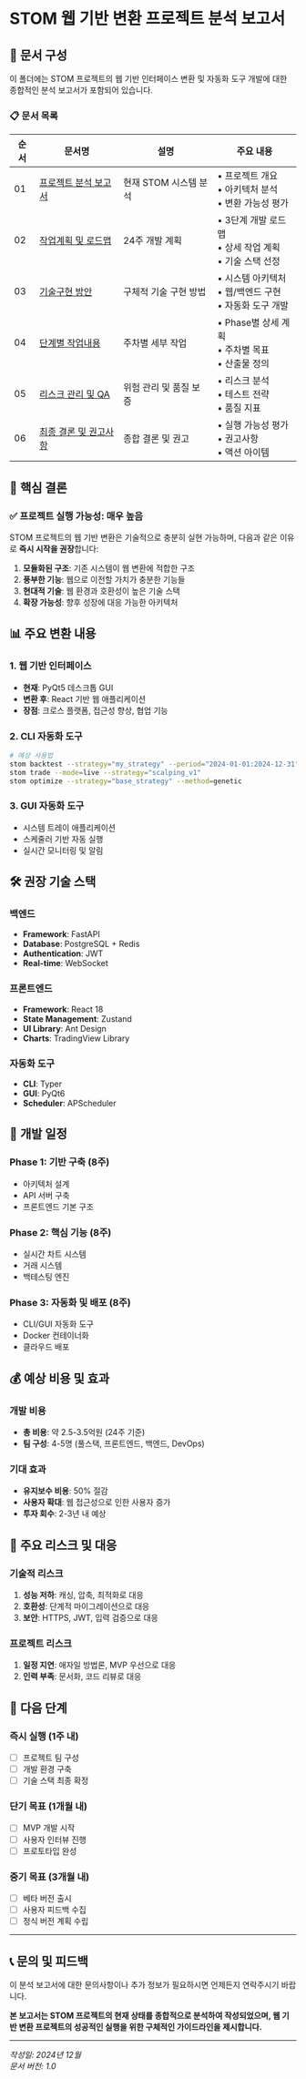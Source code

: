 # STOM 웹 기반 변환 프로젝트 분석 보고서

## 📁 문서 구성

이 폴더에는 STOM 프로젝트의 웹 기반 인터페이스 변환 및 자동화 도구 개발에 대한 종합적인 분석 보고서가 포함되어 있습니다.

### 📋 문서 목록

| 순서 | 문서명 | 설명 | 주요 내용 |
|------|--------|------|-----------|
| 01 | [프로젝트 분석 보고서](./01_프로젝트_분석_보고서.md) | 현재 STOM 시스템 분석 | • 프로젝트 개요<br>• 아키텍처 분석<br>• 변환 가능성 평가 |
| 02 | [작업계획 및 로드맵](./02_작업계획_및_로드맵.md) | 24주 개발 계획 | • 3단계 개발 로드맵<br>• 상세 작업 계획<br>• 기술 스택 선정 |
| 03 | [기술구현 방안](./03_기술구현_방안.md) | 구체적 기술 구현 방법 | • 시스템 아키텍처<br>• 웹/백엔드 구현<br>• 자동화 도구 개발 |
| 04 | [단계별 작업내용](./04_단계별_작업내용.md) | 주차별 세부 작업 | • Phase별 상세 계획<br>• 주차별 목표<br>• 산출물 정의 |
| 05 | [리스크 관리 및 QA](./05_리스크_관리_및_QA.md) | 위험 관리 및 품질 보증 | • 리스크 분석<br>• 테스트 전략<br>• 품질 지표 |
| 06 | [최종 결론 및 권고사항](./06_최종_결론_및_권고사항.md) | 종합 결론 및 권고 | • 실행 가능성 평가<br>• 권고사항<br>• 액션 아이템 |

## 🎯 핵심 결론

### ✅ 프로젝트 실행 가능성: **매우 높음**

STOM 프로젝트의 웹 기반 변환은 기술적으로 충분히 실현 가능하며, 다음과 같은 이유로 **즉시 시작을 권장**합니다:

1. **모듈화된 구조**: 기존 시스템이 웹 변환에 적합한 구조
2. **풍부한 기능**: 웹으로 이전할 가치가 충분한 기능들
3. **현대적 기술**: 웹 환경과 호환성이 높은 기술 스택
4. **확장 가능성**: 향후 성장에 대응 가능한 아키텍처

## 📊 주요 변환 내용

### 1. 웹 기반 인터페이스
- **현재**: PyQt5 데스크톱 GUI
- **변환 후**: React 기반 웹 애플리케이션
- **장점**: 크로스 플랫폼, 접근성 향상, 협업 기능

### 2. CLI 자동화 도구
```bash
# 예상 사용법
stom backtest --strategy="my_strategy" --period="2024-01-01:2024-12-31"
stom trade --mode=live --strategy="scalping_v1"
stom optimize --strategy="base_strategy" --method=genetic
```

### 3. GUI 자동화 도구
- 시스템 트레이 애플리케이션
- 스케줄러 기반 자동 실행
- 실시간 모니터링 및 알림

## 🛠️ 권장 기술 스택

### 백엔드
- **Framework**: FastAPI
- **Database**: PostgreSQL + Redis
- **Authentication**: JWT
- **Real-time**: WebSocket

### 프론트엔드
- **Framework**: React 18
- **State Management**: Zustand
- **UI Library**: Ant Design
- **Charts**: TradingView Library

### 자동화 도구
- **CLI**: Typer
- **GUI**: PyQt6
- **Scheduler**: APScheduler

## 📅 개발 일정

### Phase 1: 기반 구축 (8주)
- 아키텍처 설계
- API 서버 구축
- 프론트엔드 기본 구조

### Phase 2: 핵심 기능 (8주)
- 실시간 차트 시스템
- 거래 시스템
- 백테스팅 엔진

### Phase 3: 자동화 및 배포 (8주)
- CLI/GUI 자동화 도구
- Docker 컨테이너화
- 클라우드 배포

## 💰 예상 비용 및 효과

### 개발 비용
- **총 비용**: 약 2.5-3.5억원 (24주 기준)
- **팀 구성**: 4-5명 (풀스택, 프론트엔드, 백엔드, DevOps)

### 기대 효과
- **유지보수 비용**: 50% 절감
- **사용자 확대**: 웹 접근성으로 인한 사용자 증가
- **투자 회수**: 2-3년 내 예상

## 🚨 주요 리스크 및 대응

### 기술적 리스크
1. **성능 저하**: 캐싱, 압축, 최적화로 대응
2. **호환성**: 단계적 마이그레이션으로 대응
3. **보안**: HTTPS, JWT, 입력 검증으로 대응

### 프로젝트 리스크
1. **일정 지연**: 애자일 방법론, MVP 우선으로 대응
2. **인력 부족**: 문서화, 코드 리뷰로 대응

## 🎯 다음 단계

### 즉시 실행 (1주 내)
- [ ] 프로젝트 팀 구성
- [ ] 개발 환경 구축
- [ ] 기술 스택 최종 확정

### 단기 목표 (1개월 내)
- [ ] MVP 개발 시작
- [ ] 사용자 인터뷰 진행
- [ ] 프로토타입 완성

### 중기 목표 (3개월 내)
- [ ] 베타 버전 출시
- [ ] 사용자 피드백 수집
- [ ] 정식 버전 계획 수립

---

## 📞 문의 및 피드백

이 분석 보고서에 대한 문의사항이나 추가 정보가 필요하시면 언제든지 연락주시기 바랍니다.

**본 보고서는 STOM 프로젝트의 현재 상태를 종합적으로 분석하여 작성되었으며, 웹 기반 변환 프로젝트의 성공적인 실행을 위한 구체적인 가이드라인을 제시합니다.**

---

*작성일: 2024년 12월*  
*문서 버전: 1.0*